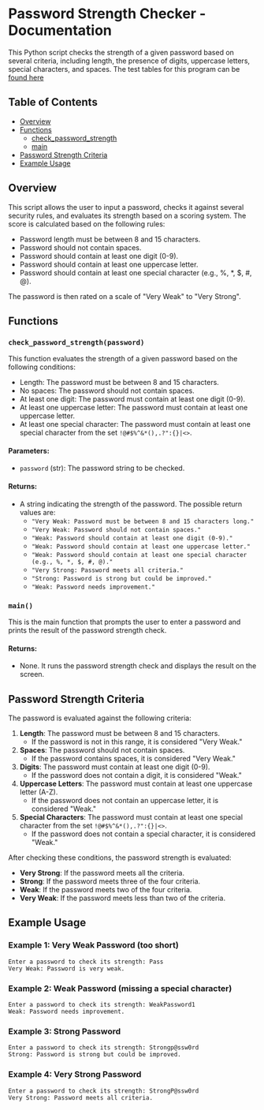 # Password Strength Checker - Documentation

This Python script checks the strength of a given password based on several criteria, including length, the presence of digits, uppercase letters, special characters, and spaces. The test tables for this program can be [found here](https://docs.google.com/document/d/1L6EaZfExczh8xxAwX5ePwn-XTmAXs95mGBeiO3YIrDU/edit?usp=sharing)

## Table of Contents

- [Overview](#overview)
- [Functions](#functions)
  - [check_password_strength](#check_password_strength)
  - [main](#main)
- [Password Strength Criteria](#password-strength-criteria)
- [Example Usage](#example-usage)

## Overview

This script allows the user to input a password, checks it against several security rules, and evaluates its strength based on a scoring system. The score is calculated based on the following rules:

- Password length must be between 8 and 15 characters.
- Password should not contain spaces.
- Password should contain at least one digit (0-9).
- Password should contain at least one uppercase letter.
- Password should contain at least one special character (e.g., %, *, $, #, @).

The password is then rated on a scale of "Very Weak" to "Very Strong".

## Functions
### `check_password_strength(password)`

This function evaluates the strength of a given password based on the following conditions:

- Length: The password must be between 8 and 15 characters.
- No spaces: The password should not contain spaces.
- At least one digit: The password must contain at least one digit (0-9).
- At least one uppercase letter: The password must contain at least one uppercase letter.
- At least one special character: The password must contain at least one special character from the set `!@#$%^&*(),.?":{}|<>`.

#### Parameters:
- `password` (str): The password string to be checked.

#### Returns:
- A string indicating the strength of the password. The possible return values are:
  - `"Very Weak: Password must be between 8 and 15 characters long."`
  - `"Very Weak: Password should not contain spaces."`
  - `"Weak: Password should contain at least one digit (0-9)."`
  - `"Weak: Password should contain at least one uppercase letter."`
  - `"Weak: Password should contain at least one special character (e.g., %, *, $, #, @)."`
  - `"Very Strong: Password meets all criteria."`
  - `"Strong: Password is strong but could be improved."`
  - `"Weak: Password needs improvement."`

### `main()`

This is the main function that prompts the user to enter a password and prints the result of the password strength check.

#### Returns:
- None. It runs the password strength check and displays the result on the screen.

## Password Strength Criteria

The password is evaluated against the following criteria:

1. **Length**: The password must be between 8 and 15 characters.
   - If the password is not in this range, it is considered "Very Weak."
2. **Spaces**: The password should not contain spaces.
   - If the password contains spaces, it is considered "Very Weak."
3. **Digits**: The password must contain at least one digit (0-9).
   - If the password does not contain a digit, it is considered "Weak."
4. **Uppercase Letters**: The password must contain at least one uppercase letter (A-Z).
   - If the password does not contain an uppercase letter, it is considered "Weak."
5. **Special Characters**: The password must contain at least one special character from the set `!@#$%^&*(),.?":{}|<>`.
   - If the password does not contain a special character, it is considered "Weak."

After checking these conditions, the password strength is evaluated:

- **Very Strong**: If the password meets all the criteria.
- **Strong**: If the password meets three of the four criteria.
- **Weak**: If the password meets two of the four criteria.
- **Very Weak**: If the password meets less than two of the criteria.

## Example Usage

### Example 1: Very Weak Password (too short)

```plaintext
Enter a password to check its strength: Pass
Very Weak: Password is very weak.
```

### Example 2: Weak Password (missing a special character)

```plaintext
Enter a password to check its strength: WeakPassword1
Weak: Password needs improvement.
```

### Example 3: Strong Password

```plaintext
Enter a password to check its strength: Strongp@ssw0rd
Strong: Password is strong but could be improved.
```

### Example 4: Very Strong Password

```plaintext
Enter a password to check its strength: StrongP@ssw0rd
Very Strong: Password meets all criteria.
```